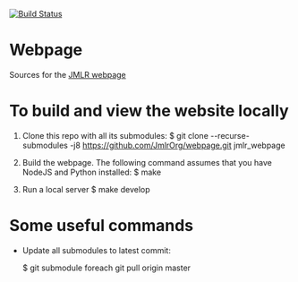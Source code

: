[![Build Status](https://travis-ci.org/JmlrOrg/webpage.svg?branch=master)](https://travis-ci.org/JmlrOrg/webpage)

# Webpage
Sources for the [JMLR webpage](http://jmlr.org)

# To build and view the website locally

  1. Clone this repo with all its submodules:
      $ git clone --recurse-submodules -j8 https://github.com/JmlrOrg/webpage.git jmlr_webpage

  2. Build the webpage. The following command assumes that you have NodeJS and Python installed:
      $ make

  3. Run a local server
      $ make develop


# Some useful commands

* Update all submodules to latest commit:

    $ git submodule foreach git pull origin master

